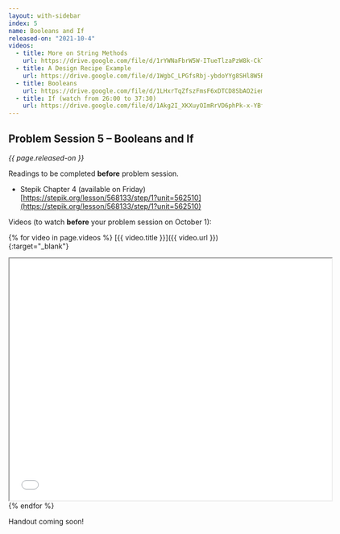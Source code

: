 ```yaml
---
layout: with-sidebar
index: 5
name: Booleans and If
released-on: "2021-10-4"
videos:
  - title: More on String Methods
    url: https://drive.google.com/file/d/1rYWNaFbrW5W-ITueTlzaPzW8k-CkTuWX
  - title: A Design Recipe Example
    url: https://drive.google.com/file/d/1WgbC_LPGfsRbj-ybdoYYg8SHl8W5Ryvd
  - title: Booleans
    url: https://drive.google.com/file/d/1LHxrTqZfszFmsF6xDTCD8SbAO2iemxY5
  - title: If (watch from 26:00 to 37:30)
    url: https://drive.google.com/file/d/1Akg2I_XKXuyOImRrVD6phPk-x-YBfcL8
---
```


## Problem Session 5 – Booleans and If

_{{ page.released-on }}_

Readings to be completed **before** problem session.

- Stepik Chapter 4 (available on Friday) [https://stepik.org/lesson/568133/step/1?unit=562510](https://stepik.org/lesson/568133/step/1?unit=562510)

Videos (to watch **before** your problem session on October 1):

{% for video in page.videos %}
[{{ video.title }}]({{ video.url }}){:target="_blank"}

<iframe src="{{ video.url }}/preview" width="640" height="480" allow="autoplay"></iframe>
{% endfor %}

Handout coming soon!